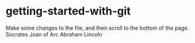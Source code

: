 # getting-started-with-git
 Make some changes to the file, and then scroll to the bottom of the page.
Socrates
Joan of Arc
Abraham Lincoln
